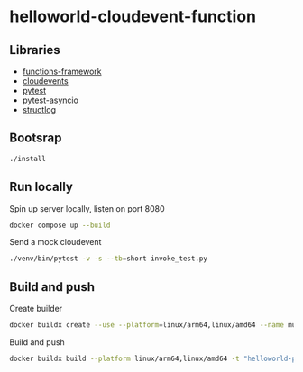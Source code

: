 # helloworld-cloudevent-function

## Libraries

- [functions-framework](https://github.com/GoogleCloudPlatform/functions-framework-python)
- [cloudevents](https://github.com/cloudevents/sdk-python)
- [pytest](https://github.com/pytest-dev/pytest)
- [pytest-asyncio](https://github.com/pytest-dev/pytest-asyncio)
- [structlog](https://github.com/hynek/structlog)

## Bootsrap

```bash
./install
```

## Run locally

Spin up server locally, listen on port 8080

```bash
docker compose up --build
```

Send a mock cloudevent

```bash
./venv/bin/pytest -v -s --tb=short invoke_test.py
```

## Build and push

Create builder

```bash
docker buildx create --use --platform=linux/arm64,linux/amd64 --name multi-platform-builder
```

Build and push

```bash
docker buildx build --platform linux/arm64,linux/amd64 -t "helloworld-python" --build-arg PYTHON_VERSION=3.12 .
```
